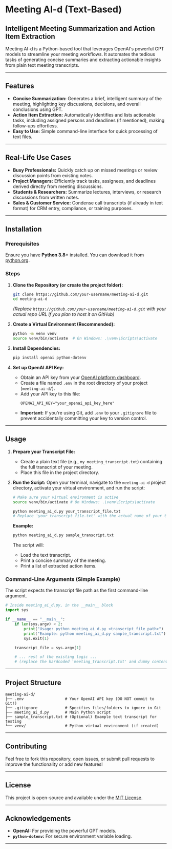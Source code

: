 # Meeting AI-d (Text-Based)

## Intelligent Meeting Summarization and Action Item Extraction

Meeting AI-d is a Python-based tool that leverages OpenAI's powerful GPT models to streamline your meeting workflows. It automates the tedious tasks of generating concise summaries and extracting actionable insights from plain text meeting transcripts.

-----

## Features

  * **Concise Summarization:** Generates a brief, intelligent summary of the meeting, highlighting key discussions, decisions, and overall conclusions using GPT.
  * **Action Item Extraction:** Automatically identifies and lists actionable tasks, including assigned persons and deadlines (if mentioned), making follow-ups effortless.
  * **Easy to Use:** Simple command-line interface for quick processing of text files.

-----

## Real-Life Use Cases

  * **Busy Professionals:** Quickly catch up on missed meetings or review discussion points from existing notes.
  * **Project Managers:** Efficiently track tasks, assignees, and deadlines derived directly from meeting discussions.
  * **Students & Researchers:** Summarize lectures, interviews, or research discussions from written notes.
  * **Sales & Customer Service:** Condense call transcripts (if already in text format) for CRM entry, compliance, or training purposes.

-----

## Installation

### Prerequisites

Ensure you have **Python 3.8+** installed. You can download it from [python.org](https://www.python.org/downloads/).

### Steps

1.  **Clone the Repository (or create the project folder):**

    ```bash
    git clone https://github.com/your-username/meeting-ai-d.git
    cd meeting-ai-d
    ```

    *(Replace `https://github.com/your-username/meeting-ai-d.git` with your actual repo URL if you plan to host it on GitHub)*

2.  **Create a Virtual Environment (Recommended):**

    ```bash
    python -m venv venv
    source venv/bin/activate  # On Windows: .\venv\Scripts\activate
    ```

3.  **Install Dependencies:**

    ```bash
    pip install openai python-dotenv
    ```

4.  **Set up OpenAI API Key:**

      * Obtain an API key from your [OpenAI platform dashboard](https://platform.openai.com/api-keys).
      * Create a file named `.env` in the root directory of your project (`meeting-ai-d/`).
      * Add your API key to this file:
        ```
        OPENAI_API_KEY="your_openai_api_key_here"
        ```
      * **Important:** If you're using Git, add `.env` to your `.gitignore` file to prevent accidentally committing your key to version control.

-----

## Usage

1.  **Prepare your Transcript File:**

      * Create a plain text file (e.g., `my_meeting_transcript.txt`) containing the full transcript of your meeting.
      * Place this file in the project directory.

2.  **Run the Script:**
    Open your terminal, navigate to the `meeting-ai-d` project directory, activate your virtual environment, and run the script:

    ```bash
    # Make sure your virtual environment is active
    source venv/bin/activate # On Windows: .\venv\Scripts\activate

    python meeting_ai_d.py your_transcript_file.txt
    # Replace 'your_transcript_file.txt' with the actual name of your text file
    ```

    **Example:**

    ```bash
    python meeting_ai_d.py sample_transcript.txt
    ```

    The script will:

      * Load the text transcript.
      * Print a concise summary of the meeting.
      * Print a list of extracted action items.

### Command-Line Arguments (Simple Example)

The script expects the transcript file path as the first command-line argument.

```python
# Inside meeting_ai_d.py, in the __main__ block
import sys

if __name__ == "__main__":
    if len(sys.argv) < 2:
        print("Usage: python meeting_ai_d.py <transcript_file_path>")
        print("Example: python meeting_ai_d.py sample_transcript.txt")
        sys.exit(1)

    transcript_file = sys.argv[1]

    # ... rest of the existing logic ...
    # (replace the hardcoded 'meeting_transcript.txt' and dummy content)
```

-----

## Project Structure

```
meeting-ai-d/
├── .env                  # Your OpenAI API key (DO NOT commit to Git!)
├── .gitignore            # Specifies files/folders to ignore in Git
├── meeting_ai_d.py       # Main Python script
├── sample_transcript.txt # (Optional) Example text transcript for testing
└── venv/                 # Python virtual environment (if created)
```

-----

## Contributing

Feel free to fork this repository, open issues, or submit pull requests to improve the functionality or add new features\!

-----

## License

This project is open-source and available under the [MIT License](https://www.google.com/search?q=LICENSE).

-----

## Acknowledgements

  * **OpenAI:** For providing the powerful GPT models.
  * **`python-dotenv`:** For secure environment variable loading.

-----
